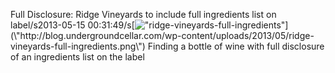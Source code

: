 Full Disclosure: Ridge Vineyards to include full ingredients list on label/s2013-05-15 00:31:49/s[![\"ridge-vineyards-full-ingredients\"](\"http://blog.undergroundcellar.com/wp-content/uploads/2013/05/ridge-vineyards-full-ingredients.png\")](\"http://blog.undergroundcellar.com/wp-content/uploads/2013/05/ridge-vineyards-full-ingredients.png\") Finding a bottle of wine with full disclosure of an ingredients list on the label